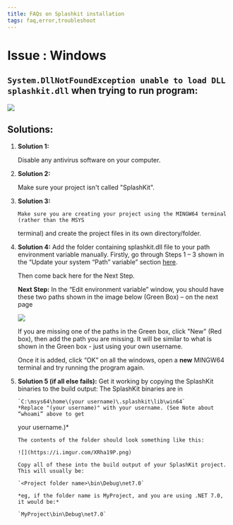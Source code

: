 ```yaml
---
title: FAQs on Splashkit installation
tags: faq,error,troubleshoot
---
```


<h1> Issue : Windows </h1>

## `System.DllNotFoundException unable to load DLL splashkit.dll` when trying to run program:

![](https://i.imgur.com/uEz1nxT.png)

## Solutions:

1.  **Solution 1:**

    Disable any antivirus software on your computer.

1.  **Solution 2:**

    Make sure your project isn't called "SplashKit".

1.  **Solution 3:**

        Make sure you are creating your project using the MINGW64 terminal (rather than the MSYS

    terminal) and create the project files in its own directory/folder.

1.  **Solution 4:** Add the folder containing splashkit.dll file to your path environment variable
    manually. Firstly, go through Steps 1 – 3 shown in the “Update your system “Path” variable”
    section [here](update-system-path.md).

    Then come back here for the Next Step.

    **Next Step:** In the “Edit environment variable” window, you should have these two paths shown
    in the image below (Green Box) – on the next page

    ![](https://i.imgur.com/lTzyRSo.png)

    If you are missing one of the paths in the Green box, click "New" (Red box), then add the path
    you are missing. It will be similar to what is shown in the Green box - just using your own
    username.

    Once it is added, click “OK” on all the windows, open a **new** MINGW64 terminal and try running
    the program again.

1.  **Solution 5 (if all else fails):** Get it working by copying the SplashKit binaries to the
    build output: The SplashKit binaries are in

        `C:\msys64\home\(your username)\.splashkit\lib\win64`
        *Replace "(your username)" with your username. (See Note about “whoami” above to get

    your username.)\*

        The contents of the folder should look something like this:

        ![](https://i.imgur.com/XRha19P.png)

        Copy all of these into the build output of your SplashKit project.
        This will usually be:

        `<Project folder name>\bin\Debug\net7.0`

        *eg, if the folder name is MyProject, and you are using .NET 7.0, it would be:*

        `MyProject\bin\Debug\net7.0`
